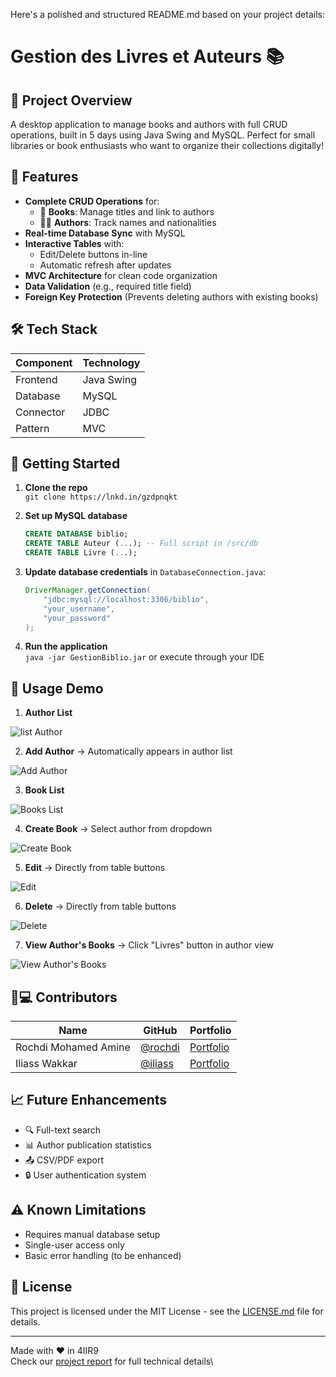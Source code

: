 Here's a polished and structured README.md based on your project details:

# Gestion des Livres et Auteurs 📚

## 🎯 Project Overview
A desktop application to manage books and authors with full CRUD operations, built in 5 days using Java Swing and MySQL. Perfect for small libraries or book enthusiasts who want to organize their collections digitally!

## 🌟 Features
- **Complete CRUD Operations** for:
  - 📖 **Books**: Manage titles and link to authors
  - 🧑🏫 **Authors**: Track names and nationalities
- **Real-time Database Sync** with MySQL
- **Interactive Tables** with:
  - Edit/Delete buttons in-line
  - Automatic refresh after updates
- **MVC Architecture** for clean code organization
- **Data Validation** (e.g., required title field)
- **Foreign Key Protection** (Prevents deleting authors with existing books)

## 🛠️ Tech Stack
| Component | Technology |
|-----------|------------|
| Frontend  | Java Swing |
| Database  | MySQL      |
| Connector | JDBC       |
| Pattern   | MVC        |

## 🚀 Getting Started
1. **Clone the repo**  
   `git clone https://lnkd.in/gzdpnqkt`

2. **Set up MySQL database**  
   ```sql
   CREATE DATABASE biblio;
   CREATE TABLE Auteur (...); -- Full script in /src/db
   CREATE TABLE Livre (...);


3. **Update database credentials** in `DatabaseConnection.java`:
   ```java
   DriverManager.getConnection(
       "jdbc:mysql://localhost:3306/biblio", 
       "your_username", 
       "your_password"
   );
   ```

4. **Run the application**  
   `java -jar GestionBiblio.jar` or execute through your IDE

## 📝 Usage Demo
1. **Author List** 

![list Author](images/1.jpg)

2. **Add Author** → Automatically appears in author list

![Add Author](images/2.jpg)

3. **Book List** 

![Books List](images/3.jpg)

4. **Create Book** → Select author from dropdown

![Create Book](images/7.jpg)

5. **Edit** → Directly from table buttons

![Edit](images/4.jpg)

6. **Delete** → Directly from table buttons

![Delete](images/5.jpg)

7. **View Author's Books** → Click "Livres" button in author view

![View Author's Books](images/6.jpg)

## 🧑💻 Contributors
| Name               | GitHub                                   | Portfolio                                      |
|--------------------|------------------------------------------|------------------------------------------------|
| Rochdi Mohamed Amine | [@rochdi](https://github.com/Rocmine)   | [Portfolio](https://rocmine.net/)              |
| Iliass Wakkar      | [@iliass](https://github.com/iliass-wakkar) | [Portfolio](https://iliass-wakkar.github.io/portfolio/) |

## 📈 Future Enhancements
- 🔍 Full-text search
- 📊 Author publication statistics
- 📤 CSV/PDF export
- 🔒 User authentication system

## ⚠️ Known Limitations
- Requires manual database setup
- Single-user access only
- Basic error handling (to be enhanced)

## 📄 License
This project is licensed under the MIT License - see the [LICENSE.md](LICENSE.md) file for details.

---

Made with ❤️ in 4IIR9  
Check our [project report](docs/rapport.pdf) for full technical details\
